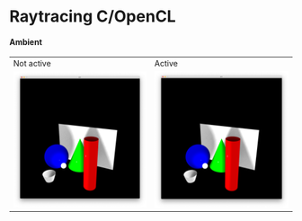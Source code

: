 # Raytracing C/OpenCL

#### Ambient
<table>
  <tr>
    <td>Not active</td>
     <td>Active</td>
  </tr>
  <tr>
    <td><img src="pic/ambient.png"></td>
    <td><img src="pic/ambient.png"></td>
  </tr>
 </table>
